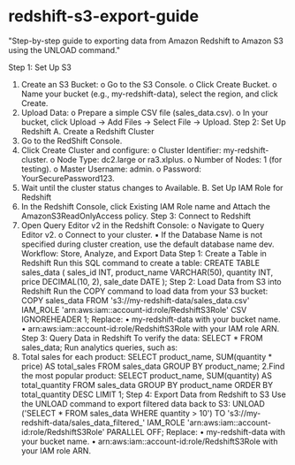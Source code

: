 # redshift-s3-export-guide
"Step-by-step guide to exporting data from Amazon Redshift to Amazon S3 using the UNLOAD command."

Step 1: Set Up S3 
1. Create an S3 Bucket: 
o Go to the S3 Console. 
o Click Create Bucket. 
o Name your bucket (e.g., my-redshift-data), select the region, and click Create. 
2. Upload Data: 
o Prepare a simple CSV file (sales_data.csv). 
o In your bucket, click Upload → Add Files → Select File → Upload. 
Step 2: Set Up Redshift 
A. Create a Redshift Cluster 
1. Go to the RedShift Console. 
2. Click Create Cluster and configure: 
o Cluster Identifier: my-redshift-cluster. 
o Node Type: dc2.large or ra3.xlplus. 
o Number of Nodes: 1 (for testing). 
o Master Username: admin. 
o Password: YourSecurePassword123. 
3. Wait until the cluster status changes to Available. 
B. Set Up IAM Role for Redshift 
1. In the Redshift Console, click Existing IAM Role name and Attach the AmazonS3ReadOnlyAccess 
policy. 
Step 3: Connect to Redshift 
1. Open Query Editor v2 in the Redshift Console: 
o Navigate to Query Editor v2. 
o Connect to your cluster. 
▪ If the Database Name is not specified during cluster creation, use the default 
database name dev. 
Workflow: Store, Analyze, and Export Data 
Step 1: Create a Table in Redshift 
Run this SQL command to create a table: 
CREATE TABLE sales_data ( 
sales_id INT, 
product_name VARCHAR(50), 
quantity INT, 
price DECIMAL(10, 2), 
sale_date DATE 
); 
Step 2: Load Data from S3 into Redshift 
Run the COPY command to load data from your S3 bucket: 
COPY sales_data 
FROM 's3://my-redshift-data/sales_data.csv' 
IAM_ROLE 'arn:aws:iam::account-id:role/RedshiftS3Role' 
CSV 
IGNOREHEADER 1; 
Replace: 
• my-redshift-data with your bucket name. 
• arn:aws:iam::account-id:role/RedshiftS3Role with your IAM role ARN. 
Step 3: Query Data in Redshift 
To verify the data: 
SELECT * FROM sales_data; 
Run analytics queries, such as: 
1. Total sales for each product: 
SELECT product_name, SUM(quantity * price) AS total_sales 
FROM sales_data 
GROUP BY product_name; 
2.Find the most popular product: 
SELECT product_name, SUM(quantity) AS total_quantity 
FROM sales_data 
GROUP BY product_name 
ORDER BY total_quantity DESC 
LIMIT 1; 
Step 4: Export Data from Redshift to S3 
Use the UNLOAD command to export filtered data back to S3: 
UNLOAD ('SELECT * FROM sales_data WHERE quantity > 10') 
TO 's3://my-redshift-data/sales_data_filtered_' 
IAM_ROLE 'arn:aws:iam::account-id:role/RedshiftS3Role' 
PARALLEL OFF; 
Replace: 
• my-redshift-data with your bucket name. 
• arn:aws:iam::account-id:role/RedshiftS3Role with your IAM role ARN. 
